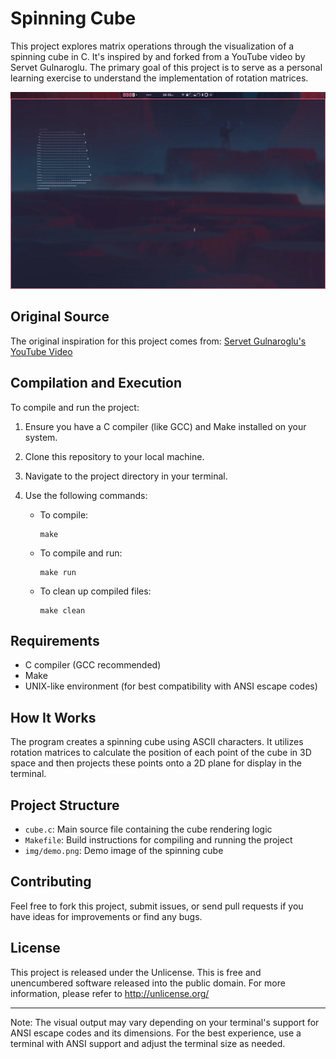# Spinning Cube

This project explores matrix operations through the visualization of a spinning cube in C. It's inspired by and forked from a YouTube video by Servet Gulnaroglu. The primary goal of this project is to serve as a personal learning exercise to understand the implementation of rotation matrices.

![Spinning Cube Demo](img/demo.gif)

## Original Source
The original inspiration for this project comes from:
[Servet Gulnaroglu's YouTube Video](https://www.youtube.com/watch?v=p09i_hoFdd0)

## Compilation and Execution

To compile and run the project:

1. Ensure you have a C compiler (like GCC) and Make installed on your system.
2. Clone this repository to your local machine.
3. Navigate to the project directory in your terminal.
4. Use the following commands:

   - To compile: 
     ```
     make
     ```
   - To compile and run:
     ```
     make run
     ```
   - To clean up compiled files:
     ```
     make clean
     ```

## Requirements

- C compiler (GCC recommended)
- Make
- UNIX-like environment (for best compatibility with ANSI escape codes)

## How It Works

The program creates a spinning cube using ASCII characters. It utilizes rotation matrices to calculate the position of each point of the cube in 3D space and then projects these points onto a 2D plane for display in the terminal.

## Project Structure

- `cube.c`: Main source file containing the cube rendering logic
- `Makefile`: Build instructions for compiling and running the project
- `img/demo.png`: Demo image of the spinning cube

## Contributing

Feel free to fork this project, submit issues, or send pull requests if you have ideas for improvements or find any bugs.

## License

This project is released under the Unlicense. This is free and unencumbered software released into the public domain. For more information, please refer to <http://unlicense.org/>

---

Note: The visual output may vary depending on your terminal's support for ANSI escape codes and its dimensions. For the best experience, use a terminal with ANSI support and adjust the terminal size as needed.
